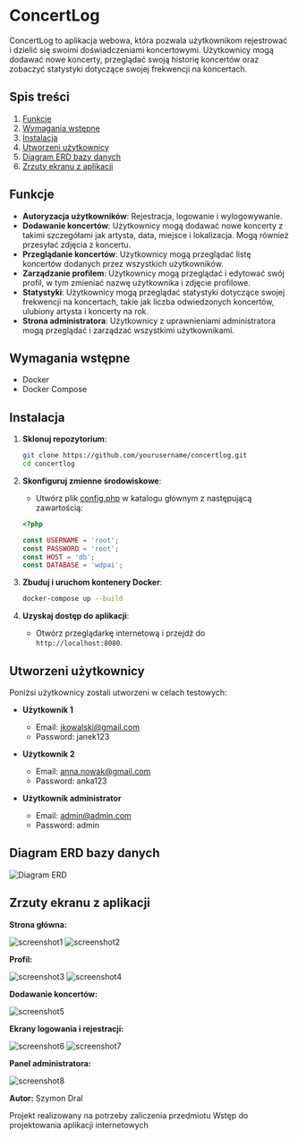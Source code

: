 # ConcertLog

ConcertLog to aplikacja webowa, która pozwala użytkownikom rejestrować i dzielić się swoimi doświadczeniami koncertowymi. Użytkownicy mogą dodawać nowe koncerty, przeglądać swoją historię koncertów oraz zobaczyć statystyki dotyczące swojej frekwencji na koncertach.

## Spis treści

1. [Funkcje](#funkcje)
2. [Wymagania wstępne](#wymagania-wstępne)
3. [Instalacja](#instalacja)
4. [Utworzeni użytkownicy](#utworzeni-użytkownicy)
5. [Diagram ERD bazy danych](#diagram-erd-bazy-danych)
6. [Zrzuty ekranu z aplikacji](#zrzuty-ekranu-z-aplikacji)

## Funkcje

- **Autoryzacja użytkowników**: Rejestracja, logowanie i wylogowywanie.
- **Dodawanie koncertów**: Użytkownicy mogą dodawać nowe koncerty z takimi szczegółami jak artysta, data, miejsce i lokalizacja. Mogą również przesyłać zdjęcia z koncertu.
- **Przeglądanie koncertów**: Użytkownicy mogą przeglądać listę koncertów dodanych przez wszystkich użytkowników.
- **Zarządzanie profilem**: Użytkownicy mogą przeglądać i edytować swój profil, w tym zmieniać nazwę użytkownika i zdjęcie profilowe.
- **Statystyki**: Użytkownicy mogą przeglądać statystyki dotyczące swojej frekwencji na koncertach, takie jak liczba odwiedzonych koncertów, ulubiony artysta i koncerty na rok.
- **Strona administratora**: Użytkownicy z uprawnieniami administratora mogą przeglądać i zarządzać wszystkimi użytkownikami.

## Wymagania wstępne

- Docker
- Docker Compose

## Instalacja

1. **Sklonuj repozytorium**:
    ```sh
    git clone https://github.com/yourusername/concertlog.git
    cd concertlog
    ```

2. **Skonfiguruj zmienne środowiskowe**:
    - Utwórz plik [config.php](http://_vscodecontentref_/0) w katalogu głównym z następującą zawartością:
    ```php
    <?php

    const USERNAME = 'root';
    const PASSWORD = 'root';
    const HOST = 'db';
    const DATABASE = 'wdpai';
    ```

3. **Zbuduj i uruchom kontenery Docker**:
    ```sh
    docker-compose up --build
    ```

4. **Uzyskaj dostęp do aplikacji**:
    - Otwórz przeglądarkę internetową i przejdź do `http://localhost:8080`.

## Utworzeni użytkownicy

Poniżsi użytkownicy zostali utworzeni w celach testowych:

- **Użytkownik 1**
  - Email: jkowalski@gmail.com
  - Password: janek123

- **Użytkownik 2**
  - Email: anna.nowak@gmail.com
  - Password: anka123

- **Użytkownik administrator**
  - Email: admin@admin.com
  - Password: admin

## Diagram ERD bazy danych

![Diagram ERD](https://github.com/user-attachments/assets/596c9985-b716-4fc8-8f92-80070867a2a6)

## Zrzuty ekranu z aplikacji

**Strona główna:**

![screenshot1](https://github.com/user-attachments/assets/341e8c29-cbf1-454a-8afb-8840ee43ecc9)
![screenshot2](https://github.com/user-attachments/assets/9be6ff60-dacd-4fb5-9248-1b76d7d7e83f)

**Profil:**

![screenshot3](https://github.com/user-attachments/assets/1e82f146-2b23-457d-8680-360ba9884523)
![screenshot4](https://github.com/user-attachments/assets/832f1ac3-4d05-4dc3-8711-ad0e85473f88)

**Dodawanie koncertów:**

![screenshot5](https://github.com/user-attachments/assets/0b402aed-2642-444f-96a6-41575560f1d2)

**Ekrany logowania i rejestracji:**

![screenshot6](https://github.com/user-attachments/assets/694bf077-b964-4f66-9fa7-fbc5e9ec81a2)
![screenshot7](https://github.com/user-attachments/assets/d12bd45e-64cc-4abd-8ba1-498661bfffe7)

**Panel administratora:**

![screenshot8](https://github.com/user-attachments/assets/729db5d3-f720-46a4-b959-b3612e857376)

**Autor:** Szymon Dral

Projekt realizowany na potrzeby zaliczenia przedmiotu Wstęp do projektowania aplikacji internetowych
